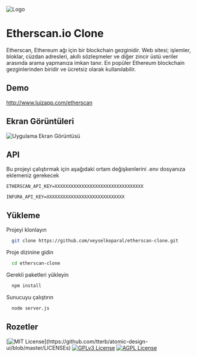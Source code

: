 
![Logo](https://etherscan.io/assets/svg/logos/logo-etherscan.svg?v=0.0.2)

    
# Etherscan.io Clone

Etherscan, Ethereum ağı için bir blockchain gezginidir. Web sitesi; işlemler, bloklar, cüzdan adresleri, akıllı sözleşmeler ve diğer zincir üstü veriler arasında arama yapmanıza imkan tanır. En popüler Ethereum blockchain gezginlerinden biridir ve ücretsiz olarak kullanılabilir.


## Demo
http://www.luizapp.com/etherscan
## Ekran Görüntüleri

![Uygulama Ekran Görüntüsü](http://www.luizapp.com/etherscan/etherscan.jpg)

  
## API

Bu projeyi çalıştırmak için aşağıdaki ortam değişkenlerini .env dosyanıza eklemeniz gerekecek


`ETHERSCAN_API_KEY=XXXXXXXXXXXXXXXXXXXXXXXXXXXXXXXXX`

`INFURA_API_KEY=XXXXXXXXXXXXXXXXXXXXXXXXXXXXX`
## Yükleme

Projeyi klonlayın

```bash
  git clone https://github.com/veyselkoparal/etherscan-clone.git
```

Proje dizinine gidin

```bash
  cd etherscan-clone
```

Gerekli paketleri yükleyin

```bash
  npm install
```

Sunucuyu çalıştırın

```bash
  node server.js
```

  
## Rozetler
[![MIT License](https://img.shields.io/apm/l/atomic-design-ui.svg?)](https://github.com/tterb/atomic-design-ui/blob/master/LICENSEs)
[![GPLv3 License](https://img.shields.io/badge/License-GPL%20v3-yellow.svg)](https://opensource.org/licenses/)
[![AGPL License](https://img.shields.io/badge/license-AGPL-blue.svg)](http://www.gnu.org/licenses/agpl-3.0)

  
